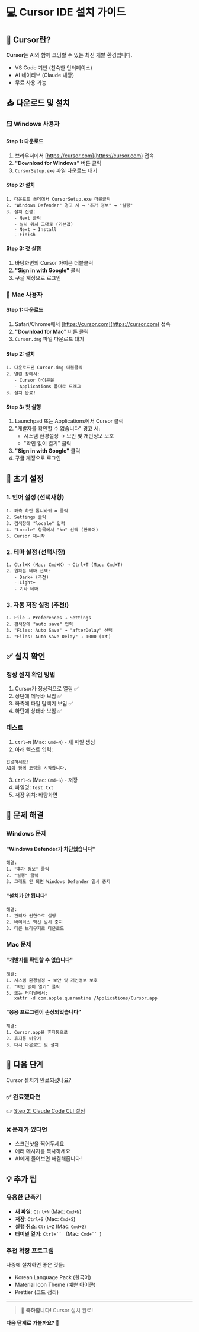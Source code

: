 # 💻 Cursor IDE 설치 가이드

## 🎯 Cursor란?

**Cursor**는 AI와 함께 코딩할 수 있는 최신 개발 환경입니다.
- VS Code 기반 (친숙한 인터페이스)
- AI 네이티브 (Claude 내장)
- 무료 사용 가능

## 📥 다운로드 및 설치

### 🪟 Windows 사용자

#### Step 1: 다운로드
1. 브라우저에서 [https://cursor.com](https://cursor.com) 접속
2. **"Download for Windows"** 버튼 클릭
3. `CursorSetup.exe` 파일 다운로드 대기

#### Step 2: 설치
```
1. 다운로드 폴더에서 CursorSetup.exe 더블클릭
2. "Windows Defender" 경고 시 → "추가 정보" → "실행"
3. 설치 진행:
   - Next 클릭
   - 설치 위치 그대로 (기본값)
   - Next → Install
   - Finish
```

#### Step 3: 첫 실행
1. 바탕화면의 Cursor 아이콘 더블클릭
2. **"Sign in with Google"** 클릭
3. 구글 계정으로 로그인

### 🍎 Mac 사용자

#### Step 1: 다운로드
1. Safari/Chrome에서 [https://cursor.com](https://cursor.com) 접속
2. **"Download for Mac"** 버튼 클릭
3. `Cursor.dmg` 파일 다운로드 대기

#### Step 2: 설치
```
1. 다운로드된 Cursor.dmg 더블클릭
2. 열린 창에서:
   - Cursor 아이콘을
   - Applications 폴더로 드래그
3. 설치 완료!
```

#### Step 3: 첫 실행
1. Launchpad 또는 Applications에서 Cursor 클릭
2. "개발자를 확인할 수 없습니다" 경고 시:
   - 시스템 환경설정 → 보안 및 개인정보 보호
   - "확인 없이 열기" 클릭
3. **"Sign in with Google"** 클릭
4. 구글 계정으로 로그인

## 🔧 초기 설정

### 1. 언어 설정 (선택사항)
```
1. 좌측 하단 톱니바퀴 ⚙️ 클릭
2. Settings 클릭
3. 검색창에 "locale" 입력
4. "Locale" 항목에서 "ko" 선택 (한국어)
5. Cursor 재시작
```

### 2. 테마 설정 (선택사항)
```
1. Ctrl+K (Mac: Cmd+K) → Ctrl+T (Mac: Cmd+T)
2. 원하는 테마 선택:
   - Dark+ (추천)
   - Light+
   - 기타 테마
```

### 3. 자동 저장 설정 (추천!)
```
1. File → Preferences → Settings
2. 검색창에 "auto save" 입력
3. "Files: Auto Save" → "afterDelay" 선택
4. "Files: Auto Save Delay" → 1000 (1초)
```

## ✅ 설치 확인

### 정상 설치 확인 방법
1. Cursor가 정상적으로 열림 ✅
2. 상단에 메뉴바 보임 ✅
3. 좌측에 파일 탐색기 보임 ✅
4. 하단에 상태바 보임 ✅

### 테스트
1. `Ctrl+N` (Mac: `Cmd+N`) - 새 파일 생성
2. 아래 텍스트 입력:
```
안녕하세요!
AI와 함께 코딩을 시작합니다.
```
3. `Ctrl+S` (Mac: `Cmd+S`) - 저장
4. 파일명: `test.txt`
5. 저장 위치: 바탕화면

## 🚨 문제 해결

### Windows 문제

#### "Windows Defender가 차단했습니다"
```
해결:
1. "추가 정보" 클릭
2. "실행" 클릭
3. 그래도 안 되면 Windows Defender 일시 중지
```

#### "설치가 안 됩니다"
```
해결:
1. 관리자 권한으로 실행
2. 바이러스 백신 일시 중지
3. 다른 브라우저로 다운로드
```

### Mac 문제

#### "개발자를 확인할 수 없습니다"
```
해결:
1. 시스템 환경설정 → 보안 및 개인정보 보호
2. "확인 없이 열기" 클릭
3. 또는 터미널에서:
   xattr -d com.apple.quarantine /Applications/Cursor.app
```

#### "응용 프로그램이 손상되었습니다"
```
해결:
1. Cursor.app을 휴지통으로
2. 휴지통 비우기
3. 다시 다운로드 및 설치
```

## 🎯 다음 단계

Cursor 설치가 완료되셨나요?

### ✅ 완료했다면
👉 [Step 2: Claude Code CLI 설정](02_Claude_Code_Setup.md)

### ❌ 문제가 있다면
- 스크린샷을 찍어두세요
- 에러 메시지를 복사하세요
- AI에게 물어보면 해결해줍니다!

## 💡 추가 팁

### 유용한 단축키
- **새 파일**: `Ctrl+N` (Mac: `Cmd+N`)
- **저장**: `Ctrl+S` (Mac: `Cmd+S`)
- **실행 취소**: `Ctrl+Z` (Mac: `Cmd+Z`)
- **터미널 열기**: `Ctrl+`` ` (Mac: `Cmd+`` `)

### 추천 확장 프로그램
나중에 설치하면 좋은 것들:
- Korean Language Pack (한국어)
- Material Icon Theme (예쁜 아이콘)
- Prettier (코드 정리)

---

> 🎉 **축하합니다!** Cursor 설치 완료!

**다음 단계로 가볼까요? 🚀**